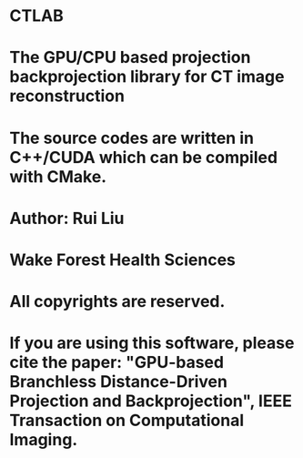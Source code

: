 # CTLAB
# The GPU/CPU based projection backprojection library for CT image reconstruction
# The source codes are written in C++/CUDA which can be compiled with CMake.
# Author: Rui Liu
# Wake Forest Health Sciences 
# All copyrights are reserved.
# If you are using this software, please cite the paper: "GPU-based Branchless Distance-Driven Projection and Backprojection", IEEE Transaction on Computational Imaging.
